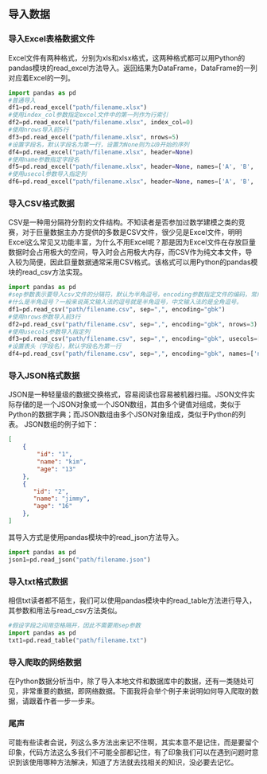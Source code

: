 ## 导入数据
### 导入Excel表格数据文件
Excel文件有两种格式，分别为xls和xlsx格式，这两种格式都可以用Python的pandas模块的read_excel方法导入。返回结果为DataFrame，DataFrame的一列对应着Excel的一列。
```python
import pandas as pd
#普通导入
df1=pd.read_excel("path/filename.xlsx")
#使用index_col参数指定excel文件中的第一列作为行索引
df2=pd.read_excel("path/filename.xlsx", index_col=0)
#使用nrows导入前5行
df3=pd.read_excel("path/filename.xlsx", nrows=5)
#设置字段名，默认字段名为第一行，设置为None则为以0开始的序列
df4=pd.read_excel("path/filename.xlsx", header=None)
#使用name参数指定字段名
df5=pd.read_excel("path/filename.xlsx", header=None, names=['A', 'B', 'C', 'D']
#使用usecol参数导入指定列
df6=pd.read_excel("path/filename.xlsx", header=None, names=['A', 'B', 'C', 'D'], usecols=[1,3])
```
### 导入CSV格式数据
CSV是一种用分隔符分割的文件结构。不知读者是否参加过数学建模之类的竞赛，对于巨量数据主办方提供的多数是CSV文件，很少见是Excel文件，明明Excel这么常见又功能丰富，为什么不用Excel呢？那是因为Excel文件在存放巨量数据时会占用极大的空间，导入时会占用极大内存，而CSV作为纯文本文件，导入较为简便，因此巨量数据通常采用CSV格式。该格式可以用Python的pandas模块的read_csv方法实现。
```python
import pandas as pd
#sep参数表示要导入csv文件的分隔符，默认为半角逗号，encoding参数指定文件的编码，常用有utf-8和gbk
#什么是半角逗号？一般来说英文输入法的逗号就是半角逗号，中文输入法的是全角逗号。
df1=pd.read_csv("path/filename.csv", sep=",", encoding="gbk")
#使用nrows参数导入前3行
df2=pd.read_csv("path/filename.csv", sep=",", encoding="gbk", nrows=3)
#使用usecols参数导入指定列
df3=pd.read_csv("path/filename.csv", sep=",", encoding="gbk", usecols=[1,3])
#设置表头（字段名），默认字段名为第一行
df4=pd.read_csv("path/filename.csv", sep=",", encoding="gbk", names=['ni', 'hao', 'a'])
```
### 导入JSON格式数据
JSON是一种轻量级的数据交换格式，容易阅读也容易被机器扫描。JSON文件实际存储的是一个JSON对象或一个JSON数组，其由多个键值对组成，类似于Python的数据字典；而JSON数组由多个JSON对象组成，类似于Python的列表。
JSON数组的例子如下：
```json
[
    {
        "id": "1",
        "name": "kim",
        "age": "13"
    },
    {
       "id": "2",
       "name": "jimmy",
       "age": "16"
    },
]
```
其导入方式是使用pandas模块中的read_json方法导入。
```python
import pandas as pd
json1=pd.read_json("path/filename.json")
```
### 导入txt格式数据
相信txt读者都不陌生，我们可以使用pandas模块中的read_table方法进行导入，其参数和用法与read_csv方法类似。
```python
#假设字段之间用空格隔开，因此不需要用sep参数
import pandas as pd
txt1=pd.read_table("path/filename.txt")
```
### 导入爬取的网络数据
在Python数据分析当中，除了导入本地文件和数据库中的数据，还有一类随处可见，非常重要的数据，即网络数据。下面我将会举个例子来说明如何导入爬取的数据，请跟着作者一步一步来。
### 尾声
可能有些读者会说，列这么多方法出来记不住啊，其实本意不是记住，而是要留个印象，代码方法这么多我们不可能全部都记住，有了印象我们可以在遇到问题时意识到该使用哪种方法解决，知道了方法就去找相关的知识，没必要去记忆。